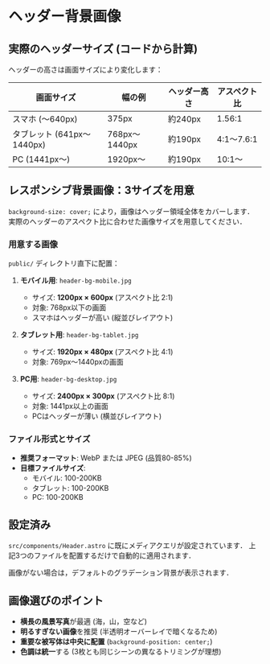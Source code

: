 # ヘッダー背景画像

## 実際のヘッダーサイズ (コードから計算)

ヘッダーの高さは画面サイズにより変化します：

| 画面サイズ                 | 幅の例        | ヘッダー高さ | アスペクト比 |
| -------------------------- | ------------- | ------------ | ------------ |
| スマホ (～640px)           | 375px         | 約240px      | 1.56:1       |
| タブレット (641px～1440px) | 768px～1440px | 約190px      | 4:1～7.6:1   |
| PC (1441px～)              | 1920px～      | 約190px      | 10:1～       |

## レスポンシブ背景画像：3サイズを用意

`background-size: cover;` により，画像はヘッダー領域全体をカバーします．
実際のヘッダーのアスペクト比に合わせた画像サイズを用意してください．

### 用意する画像

`public/` ディレクトリ直下に配置：

1. **モバイル用**: `header-bg-mobile.jpg`
   - サイズ: **1200px × 600px** (アスペクト比 2:1)
   - 対象: 768px以下の画面
   - スマホはヘッダーが高い (縦並びレイアウト)

2. **タブレット用**: `header-bg-tablet.jpg`
   - サイズ: **1920px × 480px** (アスペクト比 4:1)
   - 対象: 769px～1440pxの画面

3. **PC用**: `header-bg-desktop.jpg`
   - サイズ: **2400px × 300px** (アスペクト比 8:1)
   - 対象: 1441px以上の画面
   - PCはヘッダーが薄い (横並びレイアウト)

### ファイル形式とサイズ

- **推奨フォーマット**: WebP または JPEG (品質80-85%)
- **目標ファイルサイズ**:
  - モバイル: 100-200KB
  - タブレット: 100-200KB
  - PC: 100-200KB

## 設定済み

`src/components/Header.astro` に既にメディアクエリが設定されています．
上記3つのファイルを配置するだけで自動的に適用されます．

画像がない場合は，デフォルトのグラデーション背景が表示されます．

## 画像選びのポイント

- **横長の風景写真**が最適 (海，山，空など)
- **明るすぎない画像**を推奨 (半透明オーバーレイで暗くなるため)
- **重要な被写体は中央に配置** (`background-position: center;`)
- **色調は統一**する (3枚とも同じシーンの異なるトリミングが理想)
